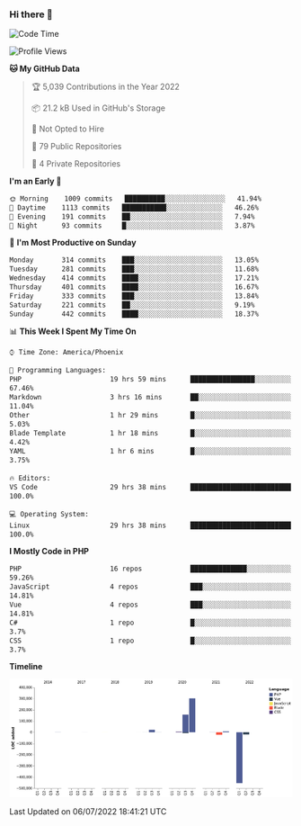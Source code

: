 ### Hi there 👋

<!--START_SECTION:waka-->
![Code Time](http://img.shields.io/badge/Code%20Time-0%20secs-blue)

![Profile Views](http://img.shields.io/badge/Profile%20Views-0-blue)

**🐱 My GitHub Data** 

> 🏆 5,039 Contributions in the Year 2022
 > 
> 📦 21.2 kB Used in GitHub's Storage 
 > 
> 🚫 Not Opted to Hire
 > 
> 📜 79 Public Repositories 
 > 
> 🔑 4 Private Repositories  
 > 
**I'm an Early 🐤** 

```text
🌞 Morning    1009 commits   ██████████░░░░░░░░░░░░░░░   41.94% 
🌆 Daytime    1113 commits   ███████████░░░░░░░░░░░░░░   46.26% 
🌃 Evening    191 commits    ██░░░░░░░░░░░░░░░░░░░░░░░   7.94% 
🌙 Night      93 commits     █░░░░░░░░░░░░░░░░░░░░░░░░   3.87%

```
📅 **I'm Most Productive on Sunday** 

```text
Monday       314 commits    ███░░░░░░░░░░░░░░░░░░░░░░   13.05% 
Tuesday      281 commits    ███░░░░░░░░░░░░░░░░░░░░░░   11.68% 
Wednesday    414 commits    ████░░░░░░░░░░░░░░░░░░░░░   17.21% 
Thursday     401 commits    ████░░░░░░░░░░░░░░░░░░░░░   16.67% 
Friday       333 commits    ███░░░░░░░░░░░░░░░░░░░░░░   13.84% 
Saturday     221 commits    ██░░░░░░░░░░░░░░░░░░░░░░░   9.19% 
Sunday       442 commits    ████░░░░░░░░░░░░░░░░░░░░░   18.37%

```


📊 **This Week I Spent My Time On** 

```text
⌚︎ Time Zone: America/Phoenix

💬 Programming Languages: 
PHP                      19 hrs 59 mins      ████████████████░░░░░░░░░   67.46% 
Markdown                 3 hrs 16 mins       ██░░░░░░░░░░░░░░░░░░░░░░░   11.04% 
Other                    1 hr 29 mins        █░░░░░░░░░░░░░░░░░░░░░░░░   5.03% 
Blade Template           1 hr 18 mins        █░░░░░░░░░░░░░░░░░░░░░░░░   4.42% 
YAML                     1 hr 6 mins         █░░░░░░░░░░░░░░░░░░░░░░░░   3.75%

🔥 Editors: 
VS Code                  29 hrs 38 mins      █████████████████████████   100.0%

💻 Operating System: 
Linux                    29 hrs 38 mins      █████████████████████████   100.0%

```

**I Mostly Code in PHP** 

```text
PHP                      16 repos            ██████████████░░░░░░░░░░░   59.26% 
JavaScript               4 repos             ███░░░░░░░░░░░░░░░░░░░░░░   14.81% 
Vue                      4 repos             ███░░░░░░░░░░░░░░░░░░░░░░   14.81% 
C#                       1 repo              █░░░░░░░░░░░░░░░░░░░░░░░░   3.7% 
CSS                      1 repo              █░░░░░░░░░░░░░░░░░░░░░░░░   3.7%

```


**Timeline**

![Chart not found](https://raw.githubusercontent.com/mikebronner/mikebronner/master/charts/bar_graph.png) 


 Last Updated on 06/07/2022 18:41:21 UTC
<!--END_SECTION:waka-->

<!--
**mikebronner/mikebronner** is a ✨ _special_ ✨ repository because its `README.md` (this file) appears on your GitHub profile.

Here are some ideas to get you started:

- 🔭 I’m currently working on ...
- 🌱 I’m currently learning ...
- 👯 I’m looking to collaborate on ...
- 🤔 I’m looking for help with ...
- 💬 Ask me about ...
- 📫 How to reach me: ...
- 😄 Pronouns: ...
- ⚡ Fun fact: ...
-->
